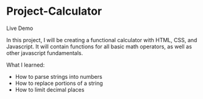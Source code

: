 # Project-Calculator

Live Demo

In this project, I will be creating a functional calculator with HTML, CSS, and Javascript. It will contain functions for all basic math operators, as well as other javascript fundamentals.

What I learned:

<ul>
    <li>How to parse strings into numbers</li>
    <li>How to replace portions of a string</li>
    <li>How to limit decimal places</li>
</ul>